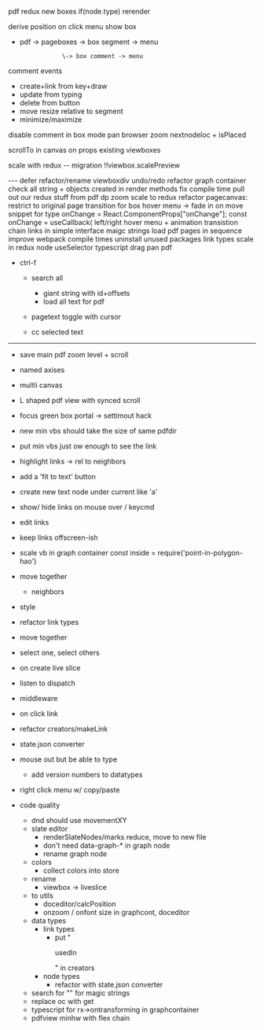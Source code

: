 








pdf redux
new boxes
if(node.type)
rerender



derive position
on click menu show box
  - pdf -> pageboxes -> box segment -> menu

                    \-> box comment -> menu




comment events 
  - create+link from key+draw
  - update from typing
  - delete from button
  - move resize relative to segment
  - minimize/maximize






disable comment in box mode
pan
browser zoom
nextnodeloc + isPlaced

scrollTo in  canvas on props
existing viewboxes

scale with redux
-- migration
!!viewbox.scalePreview


--- defer
refactor/rename viewboxdiv
undo/redo
refactor graph container
check all string + objects created in render methods
fix compile time
pull out our redux stuff from
pdf dp zoom
scale to redux
refactor pagecanvas: 
restrict to original page
transition for box hover menu -> fade in on move
snippet for type onChange = React.ComponentProps<typeof AdjustableBox>["onChange"];
  const onChange = useCallback<onChange>(
left/right hover menu + animation transistion
chain links in simple interface
maigc strings
load pdf pages in sequence
improve webpack compile times
uninstall unused packages
link types
scale in redux node
useSelector typescript
drag pan pdf




- ctrl-f
  - search all
    - giant string with id+offsets
    - load all text for pdf



  - pagetext toggle with cursor
  - cc selected text































---------------------------
- save main pdf zoom level + scroll
- named axises
- multli canvas
- L shaped pdf view with synced scroll
- focus green box portal -> settimout hack
- new min vbs should take the size of same pdfdir
- put min vbs just ow enough to see the link
- highlight links -> rel to neighbors
- add a 'fit to text' button
- create new text node under current like 'a'
- show/ hide links on mouse over / keycmd
- edit links
- keep links offscreen-ish
- scale vb in graph container
const inside = require('point-in-polygon-hao')

- move together
  - neighbors
- style
- refactor link types
- move together
- select one, select others
- on create live slice
- listen to dispatch
- middleware
- on click link

* refactor creators/makeLink
* state.json converter
* mouse out but be able to type
  - add version numbers to datatypes
* right click menu w/ copy/paste

* code quality
  - dnd should use movementXY
  - slate editor
    - renderSlateNodes/marks reduce, move to new file
    - don't need data-graph-\* in graph node
    - rename graph node
  - colors
    - collect colors into store
  - rename
    - viewbox -> liveslice
  - to utils
    - doceditor/calcPosition
    - onzoom / onfont size in graphcont, doceditor
  - data types
    - link types
      - put "<p>usedIn</p>" in creators
    - node types
      - refactor with state.json converter
  - search for "" for magic strings
  - replace oc with get
  - typescript for rx->ontransforming in graphcontainer
  - pdfview minhw with flex chain

